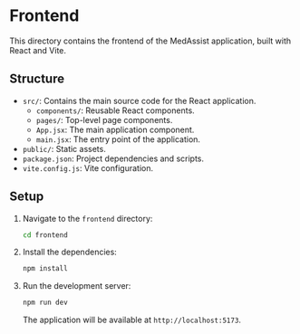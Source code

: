 # Frontend

This directory contains the frontend of the MedAssist application, built with React and Vite.

## Structure

- `src/`: Contains the main source code for the React application.
  - `components/`: Reusable React components.
  - `pages/`: Top-level page components.
  - `App.jsx`: The main application component.
  - `main.jsx`: The entry point of the application.
- `public/`: Static assets.
- `package.json`: Project dependencies and scripts.
- `vite.config.js`: Vite configuration.

## Setup

1.  Navigate to the `frontend` directory:
    ```bash
    cd frontend
    ```
2.  Install the dependencies:
    ```bash
    npm install
    ```
3.  Run the development server:
    ```bash
    npm run dev
    ```
    The application will be available at `http://localhost:5173`.
